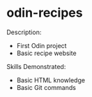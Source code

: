 # odin-recipes
Description:
- First Odin project
- Basic recipe website

Skills Demonstrated:
- Basic HTML knowledge
- Basic Git commands
